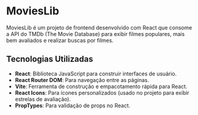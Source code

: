 # MoviesLib

MoviesLib é um projeto de frontend desenvolvido com React que consome a API do TMDb (The Movie Database) para exibir filmes populares, mais bem avaliados e realizar buscas por filmes.

## Tecnologias Utilizadas

-   **React**: Biblioteca JavaScript para construir interfaces de usuário.
-   **React Router DOM**: Para navegação entre as páginas.
-   **Vite**: Ferramenta de construção e empacotamento rápida para React.
-   **React Icons**: Para ícones personalizados (usado no projeto para exibir estrelas de avaliação).
-   **PropTypes**: Para validação de props no React.
